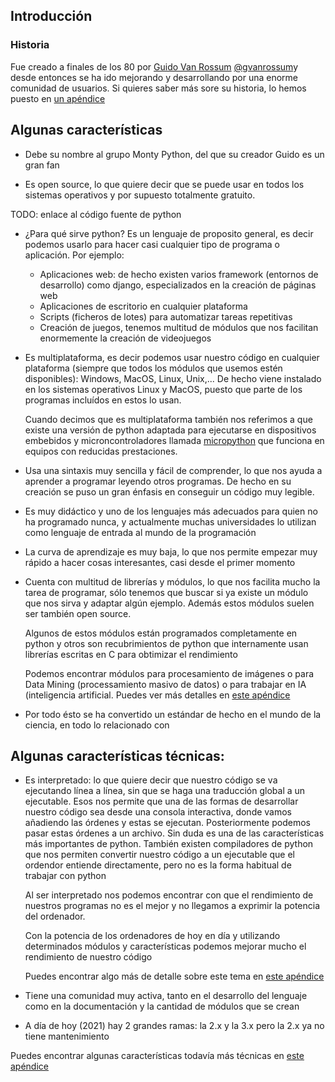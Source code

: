 ## Introducción

### Historia

Fue creado a finales de los 80 por [Guido Van Rossum](https://es.wikipedia.org/wiki/Guido_van_Rossum) [@gvanrossum](https://twitter.com/gvanrossum)y desde entonces se ha ido mejorando y desarrollando por una enorme comunidad de usuarios. Si quieres saber más sore su historia, lo hemos puesto en [un apéndice](./0.3.ApendiceHistoriaPython.md)

## Algunas características

* Debe su nombre al grupo Monty Python, del que su creador Guido es un gran fan

* Es open source, lo que quiere decir que se puede usar en todos los sistemas operativos y por supuesto totalmente gratuito.

TODO: enlace al código fuente de python

* ¿Para qué sirve python?  Es un lenguaje de proposito general, es decir podemos usarlo para hacer casi cualquier tipo de programa o aplicación. Por ejemplo:
    * Aplicaciones web: de hecho existen varios framework (entornos de desarrollo) como django, especializados en la creación de páginas web
    * Aplicaciones de escritorio en cualquier plataforma
    * Scripts (ficheros de lotes) para automatizar tareas repetitivas
    * Creación de juegos, tenemos multitud de módulos que nos facilitan enormemente la creación de videojuegos

* Es multiplataforma, es decir podemos usar nuestro código en cualquier plataforma (siempre que todos los módulos que usemos estén disponibles): Windows, MacOS, Linux, Unix,... De hecho viene instalado en los sistemas operativos Linux y MacOS, puesto que parte de los programas incluídos en estos lo usan. 

    Cuando decimos que es multiplataforma también nos referimos a que existe una versión de python adaptada para ejecutarse en dispositivos embebidos y microncontroladores llamada [micropython](http://micropython.org/) que funciona en equipos con reducidas prestaciones.

* Usa una sintaxis muy sencilla y fácil de comprender, lo que nos ayuda a aprender a programar leyendo otros programas. De hecho en su creación se puso un gran énfasis en conseguir un código muy legible.

* Es muy didáctico y uno de los lenguajes más adecuados para quien no ha programado nunca, y actualmente muchas universidades lo utilizan como lenguaje de entrada al mundo de la programación

* La curva de aprendizaje es muy baja, lo que nos permite empezar muy rápido a hacer cosas interesantes, casi desde el primer momento

* Cuenta con multitud de librerías y módulos, lo que nos facilita mucho la tarea de programar, sólo tenemos que buscar si ya existe un módulo que nos sirva y adaptar algún ejemplo. Además estos módulos suelen ser también open source. 

    Algunos de estos módulos están programados completamente en python y otros son recubrimientos de python que internamente usan librerías escritas en C para obtimizar el rendimiento

    Podemos encontrar módulos para procesamiento de imágenes o para Data Mining (processamiento masivo de datos) o para trabajar en IA (inteligencia artificial. Puedes ver más detalles en [este apéndice](./0.4.ApendiceProgramasPythonQueUsas.md)

* Por todo ésto se ha convertido un estándar de hecho en el mundo de la ciencia, en todo lo relacionado con 


## Algunas características técnicas:

* Es interpretado: lo que quiere decir que nuestro código se va ejecutando línea a línea, sin que se haga una traducción global a un ejecutable. Esos nos permite que una de las formas de desarrollar nuestro código sea desde una consola interactiva, donde vamos añadiendo las órdenes y estas se ejecutan. Posteriormente podemos pasar estas órdenes a un archivo. Sin duda es una de las características más importantes de python. También existen compiladores de python que nos permiten convertir nuestro código a un ejecutable que el ordendor entiende directamente, pero no es la forma habitual de trabajar con python

    Al ser interpretado nos podemos encontrar con que el rendimiento de nuestros programas no es el mejor y no llegamos a exprimir la potencia del ordenador. 

    Con la potencia de los ordenadores de hoy en día y utilizando determinados módulos y características podemos mejorar mucho el rendimiento de nuestro código

    Puedes encontrar algo más de detalle sobre este tema en [este apéndice](./0.2.ApendiceCompilados_vs_Interpretados.md)



* Tiene una comunidad muy activa, tanto en el desarrollo del lenguaje como en la documentación y la cantidad de módulos que se crean

* A día de hoy (2021) hay 2 grandes ramas: la 2.x y la 3.x pero la 2.x ya no tiene mantenimiento

Puedes encontrar algunas características todavía más técnicas en [este apéndice](./0.5.Apendice_CaracteristicasMuyTecnicas.md)





